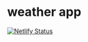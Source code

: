 # weather app

[![Netlify Status](https://api.netlify.com/api/v1/badges/6fcfeff3-60f0-488f-ae74-bdbf6f2a2a48/deploy-status)](https://app.netlify.com/sites/legendary-cupcake-ea00d4/deploys)
